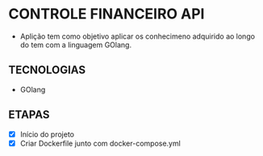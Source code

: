 # CONTROLE FINANCEIRO API

* Aplição tem como objetivo aplicar os conhecimeno adquirido ao longo do tem com a linguagem GOlang.

## TECNOLOGIAS
* GOlang

## ETAPAS

- [x] Início do projeto
- [x] Criar Dockerfile junto com docker-compose.yml
